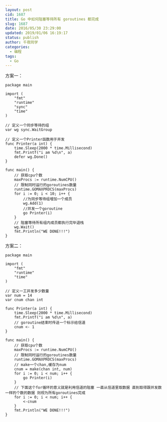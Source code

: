 ```yaml
---
layout: post
cid: 1687
title: Go 中如何阻塞等待所有 goroutines 都完成
slug: 1687
date: 2016/05/30 23:29:00
updated: 2019/01/06 16:19:17
status: publish
author: 千夜同学
categories: 
  - 编程
tags: 
  - Go
---
```



方案一：

    package main
    
    import (
    	"fmt"
    	"runtime"
    	"sync"
    	"time"
    )
    
    // 定义一个同步等待的组
    var wg sync.WaitGroup
    
    // 定义一个Printer函数用于并发
    func Printer(a int) {
    	time.Sleep(2000 * time.Millisecond)
    	fmt.Printf("i am %d\n", a)
    	defer wg.Done()
    }
    
    func main() {
    	// 获取cpu个数
    	maxProcs := runtime.NumCPU()
    	// 限制同时运行的goroutines数量
    	runtime.GOMAXPROCS(maxProcs)
    	for i := 0; i < 10; i++ {
    	    //为同步等待组增加一个成员
    	    wg.Add(1)
    	    //并发一个goroutine
    	    go Printer(i)
    	}
    	// 阻塞等待所有组内成员都执行完毕退栈
    	wg.Wait()
    	fmt.Println("WE DONE!!!")
    }

<!--more-->

方案二：

    package main
    
    import (
    	"fmt"
    	"runtime"
    	"time"
    )
    
    // 定义一工并发多少数量
    var num = 14
    var cnum chan int
    
    func Printer(a int) {
    	time.Sleep(2000 * time.Millisecond)
    	fmt.Printf("i am %d\n", a)
    	// goroutine结束时传送一个标示给信道
    	cnum <- 1
    }
    
    func main() {
    	// 获取cpu个数
    	maxProcs := runtime.NumCPU()
    	// 限制同时运行的goroutines数量
    	runtime.GOMAXPROCS(maxProcs)
    	// make一个chan,缓存为num
    	cnum = make(chan int, num)
    	for i := 0; i < num; i++ {
    	    go Printer(i)
    	}
    	// 下面这个for循环的意义就是利用信道的阻塞 一直从信道里取数据 直到取得跟并发数一样的个数的数据 则视为所有goroutines完成
    	for i := 0; i < num; i++ {
    	    <-cnum
    	}
    	fmt.Println("WE DONE!!!")
    }

